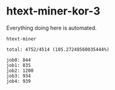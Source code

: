 # htext-miner-kor-3

Everything doing here is automated.

```
htext-miner

total: 4752/4514 (105.27248560035444%)

job0: 844
job1: 835
job2: 1200
job3: 934
job4: 939
```